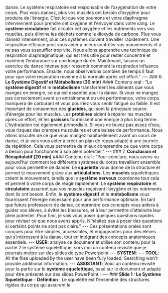 danse. Le système respiratoire est responsable de l’oxygénation de votre corps. Plus vous dansez, plus vos muscles ont besoin d’oxygène pour produire de l’énergie. C’est ici que vos poumons et votre diaphragme interviennent pour prendre cet oxygène et l'envoyer dans votre sang. Le **système circulatoire** fait circuler cet oxygène et les nutriments vers vos muscles, puis élimine les déchets comme le dioxyde de carbone. Plus vous dansez intensément, plus ces systèmes doivent travailler rapidement. Une respiration efficace peut vous aider à mieux contrôler vos mouvements et à ne pas vous essouffler trop vite. Nous allons apprendre une technique de respiration diaphragmatique, qui est très utile pour rester concentré et maintenir l’endurance sur une longue durée. Maintenant, faisons un exercice de danse intense pour ressentir comment la respiration influence votre performance. Ensuite, nous observerons combien de temps il faut pour que votre respiration revienne à la normale après cet effort." --- ### 6. **Le Système Digestif et Métabolisme (30 min)** #### Contenu oral : "Le **système digestif** et le **métabolisme** transforment les aliments que vous mangez en énergie, ce qui est essentiel pour la danse. Si vous ne mangez pas correctement avant un entraînement ou une performance, votre corps manquera de carburant et vous pourriez vous sentir fatigué ou faible. Il est important de consommer des **glucides**, qui sont la principale source d’énergie pour les muscles. Les **protéines** aident à réparer les muscles après un effort, et les **graisses** fournissent une énergie à plus long terme. L'hydratation est également primordiale. Si vous ne buvez pas assez d’eau, vous risquez des crampes musculaires et une baisse de performance. Nous allons discuter de ce que vous mangez habituellement avant un cours de danse, et je vais vous aider à créer un plan de repas adapté à une journée de répétition. Cela vous permettra de mieux comprendre ce que votre corps a besoin pour fonctionner à son plein potentiel." --- ### 7. **Conclusion et Récapitulatif (20 min)** #### Contenu oral : "Pour conclure, nous avons vu aujourd’hui comment les différents systèmes du corps travaillent ensemble pour vous permettre de danser. Le **squelette** vous donne de la structure et permet le mouvement grâce aux **articulations**. Les **muscles** squelettiques créent le mouvement, tandis que le **système nerveux** coordonne tout cela et permet à votre corps de réagir rapidement. Le **système respiratoire** et **circulatoire** assurent que vos muscles reçoivent l’oxygène et les nutriments dont ils ont besoin. Enfin, le **système digestif** et le **métabolisme** vous fournissent l'énergie nécessaire pour une performance optimale. En tant que futurs professeurs de danse, comprendre ces concepts vous aidera à guider vos élèves, à éviter les blessures, et à leur permettre d’atteindre leur plein potentiel. Pour finir, je vais vous poser quelques questions rapides pour réviser ce que nous avons appris. N’hésitez pas à poser des questions si certains points ne sont pas clairs." --- Ces présentations orales sont conçues pour être simples, accessibles, et engageantes pour des élèves qui s’intéressent à la danse, tout en intégrant des concepts anatomiques essentiels. --- **USER**: analyse ce document et utilise son contenu pour la partie 2 le systéme squelettique, sors moi un contenu revisité que je pourrais mettre sur des slides de type Powerpoint --- **SYSTEM**: --- **TOOL**: All the files uploaded by the user have been fully loaded. Searching won't provide additional information. --- **ASSISTANT**: Voici un contenu revisité pour la partie sur le **système squelettique**, basé sur le document et adapté pour être présenté sur des slides PowerPoint : --- ### **Slide 1 : Le Système Squelettique** - **Définition** : Le squelette est l'ensemble des structures rigides du corps qui assurent le